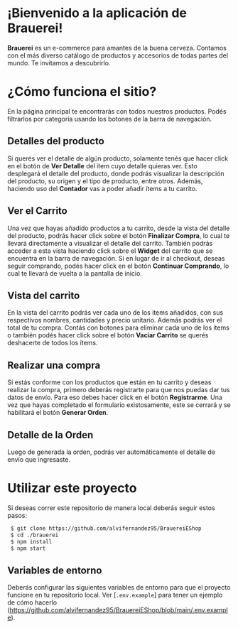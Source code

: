 # ¡Bienvenido a la aplicación de Brauerei!

 **Brauerei** es un e-commerce para amantes de la buena cerveza. Contamos con el más diverso catálogo de productos y accesorios de todas partes del mundo. Te invitamos a descubrirlo.

# ¿Cómo funciona el sitio?

En la página principal te encontrarás con todos nuestros productos. Podés filtrarlos por categoría usando los botones de la barra de navegación.

##  Detalles del producto

Si querés ver el detalle de algún producto, solamente tenés que hacer click en el botón de **Ver Detalle** del ítem cuyo detalle quieras ver. Esto desplegará el detalle del producto, donde podrás visualizar la descripción del producto, su origen y el tipo de producto, entre otros. Además, haciendo uso del **Contador** vas a poder añadir ítems a tu carrito.

## Ver el Carrito

Una vez que hayas añadido productos a tu carrito, desde la vista del detalle del producto, podrás hacer click sobre el botón **Finalizar Compra**, lo cual te llevará directamente a visualizar el detalle del carrito. También podrás acceder a esta vista haciendo click sobre el **Widget** del carrito que se encuentra en la barra de navegación. Si en lugar de ir al checkout, deseas seguir comprando, podés hacer click en el botón **Continuar Comprando**, lo cual te llevará de vuelta a la pantalla de inicio.

##  Vista del carrito
En la vista del carrito podrás ver cada uno de los items añadidos, con sus respectivos nombres, cantidades y precio unitario. Además podrás ver el total de tu compra. Contás con botones para eliminar cada uno de los ítems o también podés hacer click sobre el botón **Vaciar Carrito** se querés deshacerte de todos los ítems. 

##  Realizar una compra

Si estás conforme con los productos que están en tu carrito y deseas realizar la compra, primero deberás registrarte para que nos puedas dar tus datos de envío. Para eso debes hacer click en el botón **Registrarme**. Una vez que hayas completado el formulario existosamente, este se cerrará y se habilitará el botón **Generar Orden**.

##  Detalle de la Orden

Luego de generada la orden, podrás ver automáticamente el detalle de envío que ingresaste.

# Utilizar este proyecto

Si deseas correr este repositorio de manera local deberás seguir estos pasos:

```bash
 $ git clone https://github.com/alvifernandez95/BrauereiEShop
 $ cd ./brauerei
 $ npm install
 $ npm start
 ```

 ## Variables de entorno

 Deberás configurar las siguientes variables de entorno para que el proyecto funcione en tu repositorio local.
 Ver [`.env.example`] para tener un ejemplo de cómo hacerlo (https://github.com/alvifernandez95/BrauereiEShop/blob/main/.env.example).
